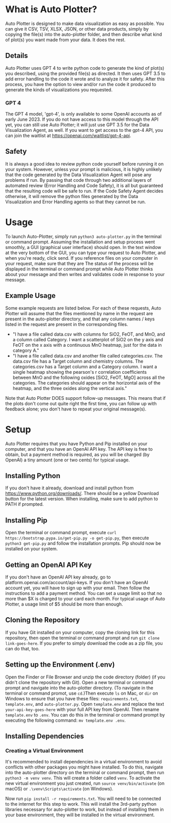 # What is Auto Plotter?

Auto Plotter is designed to make data visualization as easy as possible. You can give it CSV, TSV, XLSX, JSON, or other data products, simply by copying the file(s) into the auto-plotter folder, and then describe what kind of plot(s) you want made from your data. It does the rest. 

## Details

Auto Plotter uses GPT 4 to write python code to generate the kind of plot(s) you described, using the provided file(s) as directed. It then uses GPT 3.5 to add error handling to the code it wrote and to analyze it for safety. After this process, you have the option to view and/or run the code it produced to generate the kinds of visualizations you requested.

### GPT 4

The GPT 4 model, 'gpt-4', is only available to some OpenAI accounts as of early June 2023. If you do not have access to this model through the API yet, you can still use Auto Plotter; it will just use GPT 3.5 for the Data Visualization Agent, as well. If you want to get access to the gpt-4 API, you can join the waitlist at https://openai.com/waitlist/gpt-4-api.

## Safety

It is always a good idea to review python code yourself before running it on your system. However, unless your prompt is malicious, it is highly unlikely that the code generated by the Data Visualization Agent will pose any problems if run. By passing that code through two additional layers of automated review (Error Handling and Code Safety), it is all but guaranteed that the resulting code will be safe to run. If the Code Safety Agent decides otherwise, it will remove the python files generated by the Data Visualization and Error Handling agents so that they cannot be run.

# Usage

To launch Auto-Plotter, simply run `python3 auto-plotter.py` in the terminal or command prompt. Assuming the installation and setup process went smoothly, a GUI (graphical user interface) should open. In the text window at the very bottom of the GUI, you can type your request to Auto Plotter, and when you're ready, click send. If you reference files on your computer in your request, make sure that they are The status of the process will be displayed in the terminal or command prompt while Auto Plotter thinks about your message and then writes and validates code in response to your message.

## Example Usage

Some example requests are listed below. For each of these requests, Auto Plotter will assume that the files mentioned by name in the request are present in the auto-plotter directory, and that any column names / keys listed in the request are present in the corresponding files.
* "I have a file called data.csv with columns for SiO2, FeOT, and MnO, and a column called Category. I want a scatterplot of SiO2 on the y axis and FeOT on the x axis with a continuous MnO heatmap, just for the data in category A."
* "I have a file called data.csv and another file called categories.csv. The data.csv file has a Target column and chemistry columns. The categories.csv has a Target column and a Category column. I want a single heatmap showing the pearson's r correlation coefficients between MnO and the following oxides [SiO2, FeOT, MgO] across all the categories. The categories should appear on the horizontal axis of the heatmap, and the three oxides along the vertical axis."

Note that Auto Plotter DOES support follow-up messages. This means that if the plots don't come out quite right the first time, you can follow up with feedback alone; you don't have to repeat your original message(s).

# Setup

Auto Plotter requires that you have Python and Pip installed on your computer, and that you have an OpenAI API key. The API key is free to obtain, but a payment method is required, as you will be charged (by OpenAI) a tiny amount (one or two cents) for typical usage.

## Installing Python

If you don't have it already, download and install python from https://www.python.org/downloads/. There should be a yellow Download button for the latest version. When installing, make sure to add python to PATH if prompted.

## Installing Pip

Open the terminal or command prompt, execute `curl https://bootstrap.pypa.io/get-pip.py -o get-pip.py`, then execute `python3 get-pip.py` and follow the installation prompts. Pip should now be installed on your system.

## Getting an OpenAI API Key

If you don't have an OpenAI API key already, go to platform.openai.com/account/api-keys. If you don't have an OpenAI account yet, you will have to sign up with your email. Then follow the instructions to add a payment method. You can set a usage limit so that no more than $X is charged to your card each month. For typical usage of Auto Plotter, a usage limit of $5 should be more than enough.

## Cloning the Repository

If you have Git installed on your computer, copy the cloning link for this repository, then open the terminal or command prompt and run `git clone link-goes-here`. If you prefer to simply download the code as a zip file, you can do that, too.

## Setting up the Environment (.env)

Open the Finder or File Browser and unzip the code directory (folder) (if you didn't clone the repository with Git). Open a new terminal or command prompt and navigate into the auto-plotter directory. (To navigate in the terminal or command promot, use `cd`.)Then execute `ls` on Mac, or `dir` on Windows to ensure that you have these files: `requirements.txt`, `template.env`, and `auto-plotter.py`. Open `template.env` and replace the text `your-api-key-goes-here` with your full API key from OpenAI. Then rename `template.env` to `.env`. You can do this in the terminal or command prompt by executing the following command: `mv template.env .env`. 

## Installing Dependencies

### Creating a Virtual Environment

It's recommended to install dependencies in a virtual environment to avoid conflicts with other packages you might have installed. To do this, navigate into the auto-plotter directory on the terminal or command prompt, then run `python3 -m venv venv`. This will create a folder called `venv`. To activate the new virtual environment you just created, run `source venv/bin/activate` (on macOS) or `.\venv\Scripts\activate` (on Windows). 

Now run `pip install -r requirements.txt`. You will need to be connected to the internet for this step to work. This will install the 3rd-party python libraries necessary for auto-plotter to work, but instead of installing them in your base environment, they will be installed in the virtual environment.